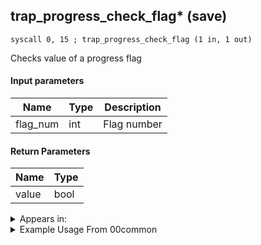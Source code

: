 ## trap_progress_check_flag* (save)

`syscall 0, 15 ; trap_progress_check_flag (1 in, 1 out)`

Checks value of a progress flag

#### Input parameters
| Name | Type | Description
|------|------|------------
| flag_num   | int   | Flag number


#### Return Parameters
| Name | Type
|------|-----
| value   | bool   


<details>
	<summary>Appears in:</summary>
| filename | Entity (obj)
|----------|-------------
| 00common       |           
| ard\eh18\full.bdscript       |           
| ard\he03\he_t.bdscript       |           
| ard\tt10\tt_m.bdscript       |           
| ard\wi00\wi00.bdscript       |           
| msn\CA09_MEDAL\ca_m.bdscript       |           
| msn\CA10_MEDAL\ca_m.bdscript       |           
| msn\CA12_MEDAL\ca_m.bdscript       |           
| msn\CA13_MEDAL\ca_m.bdscript       |           
| msn\CA14_MEDAL\ca_m.bdscript       |           
| msn\CA15_MEDAL\ca_m.bdscript       |           
| msn\HB24_CONFINE_2\hb24.bdscript       |           
| msn\HB25_CONFINE_2\hb25.bdscript       |           
| msn\HB25_CONFINE_3\hb25.bdscript       |           
| msn\TT04_MS00\tt04.bdscript       |           
| msn\TT04_MS01\tt04.bdscript       |           
| msn\TT04_MS02\tt04.bdscript       |           
| msn\TT06_BAGGAGE_01\tt06.bdscript       |           
| msn\TT06_BAGGAGE_02\tt06.bdscript       |           
| msn\TT06_LETTER_01\tt06.bdscript       |           
| msn\TT06_LETTER_02\tt06.bdscript       |           
| msn\TT06_PERFORM_01\tt06.bdscript       |           
| msn\TT06_PERFORM_02\tt06.bdscript       |           
| msn\TT06_WORK_BAGGAGE\tt06.bdscript       |           
| msn\TT06_WORK_LETTER\tt06.bdscript       |           
| msn\TT06_WORK_PERFORM\tt06.bdscript       |           
| msn\TT07_CLEAN_01\tt07.bdscript       |           
| msn\TT07_CLEAN_02\tt07.bdscript       |           
| msn\TT07_POSTER_01\tt07.bdscript       |           
| msn\TT07_POSTER_02\tt07.bdscript       |           
| msn\TT07_WORK_CLEAN\tt07.bdscript       |           
| msn\TT07_WORK_POSTER\tt07.bdscript       |           
| msn\TT07_WORK_WORM\tt07.bdscript       |           
| msn\TT07_WORM_01\tt07.bdscript       |           
| msn\TT07_WORM_02\tt07.bdscript       |           
| obj\F_HB130\f_hb.bdscript       | ((F) ??? (HB))          
| obj\F_TR010\f_tr.bdscript       | ((F) A Terminal from Space Paranoids (TR))          
| obj\M_EX880\m_ex.bdscript       | ((M) Creeper)          
| obj\M_EX900\m_ex.bdscript       | ((M) Assassin)          
| obj\M_EX990\m_ex.bdscript       | ((M) Dusk)          
| obj\N_EX500_BTL\n_ex.bdscript       | ((N) Hayner (BTL) (EX))          
| 00common       |           

</details>

<details>
	<summary>Example Usage From 00common</summary>
```plaintext
L68:
 pushImm 13325
 syscall 0, 15 ; trap_progress_check_flag (1 in, 1 out)
 eqz 
 jz L83
 pushImm 13325
 syscall 0, 14 ; trap_progress_set_flag (1 in, 0 out)
 jmp L118
```
</details>

